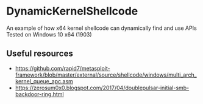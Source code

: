 # DynamicKernelShellcode
An example of how x64 kernel shellcode can dynamically find and use APIs
Tested on Windows 10 x64 (1903)

## Useful resources
 - https://github.com/rapid7/metasploit-framework/blob/master/external/source/shellcode/windows/multi_arch_kernel_queue_apc.asm
 - https://zerosum0x0.blogspot.com/2017/04/doublepulsar-initial-smb-backdoor-ring.html
